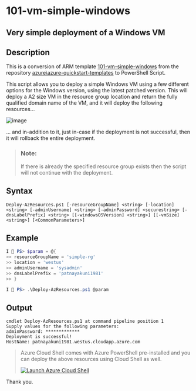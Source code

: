 101-vm-simple-windows
===
Very simple deployment of a Windows VM
---

## Description

This is a conversion of ARM template [101-vm-simple-windows](https://github.com/Azure/azure-quickstart-templates/tree/master/101-vm-simple-windows) from the repository [azure\azure-quickstart-templates](https://github.com/Azure/azure-quickstart-templates) to PowerShell Script.

This script allows you to deploy a simple Windows VM using a few different options for the Windows version, using the latest patched version. This will deploy a A2 size VM in the resource group location and return the fully qualified domain name of the VM, and it will deploy the following resources...

![image](https://github.com/kpatnayakuni/azure-quickstart-psscripts/blob/master/101-vm-simple-windows/resources.png)

... and in-addition to it, just in-case if the deployment is not successful, then it will rollback the entire deployment.

> ### Note: 
> If there is already the specified resource group exists then the script will not continue with the deployment.

## Syntax
```
Deploy-AzResources.ps1 [-resourceGroupName] <string> [-location] <string> [-adminUsername] <string> [-adminPassword] <securestring> [-dnsLabelPrefix] <string> [[-windowsOSVersion] <string>] [[-vmSize] <string>] [<CommonParameters>]
```
## Example
```powershell
I 💙 PS> $param = @{
>> resourceGroupName = 'simple-rg'
>> location = 'westus'
>> adminUsername = 'sysadmin'
>> dnsLabelPrefix = 'patnayakuni1981'
>> }

I 💙 PS> .\Deploy-AzResources.ps1 @param
```

## Output
```
cmdlet Deploy-AzResources.ps1 at command pipeline position 1
Supply values for the following parameters:
adminPassword: *************
Deployment is successful!
HostName: patnayakuni1981.westus.cloudapp.azure.com
```

> Azure Cloud Shell comes with Azure PowerShell pre-installed and you can deploy the above resources using Cloud Shell as well.
>
>[![](https://shell.azure.com/images/launchcloudshell.png "Launch Azure Cloud Shell")](https://shell.azure.com)

Thank you.
